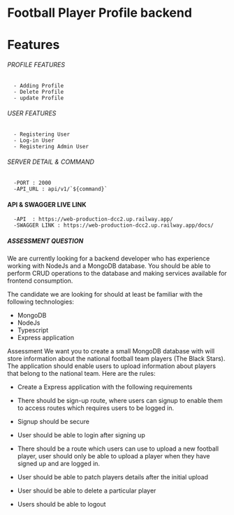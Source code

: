 # Football Player Profile backend 

# Features

###### PROFILE FEATURES

      - Adding Profile
      - Delete Profile
      - update Profile

###### USER FEATURES

      - Registering User
      - Log-in User
      - Registering Admin User

###### SERVER DETAIL & COMMAND

      -PORT : 2000
      -API_URL : api/v1/`${command}`

#### API & SWAGGER LIVE LINK

      -API  : https://web-production-dcc2.up.railway.app/
      -SWAGGER LINK : https://web-production-dcc2.up.railway.app/docs/



##### ASSESSMENT QUESTION

We are currently looking for a backend developer who has experience working with NodeJs and a MongoDB database. You should be able to perform CRUD operations to the database and making services available for frontend consumption. 

The candidate we are looking for should at least be familiar with the following technologies: 
-	MongoDB
-	NodeJs
-	Typescript
-	Express application


Assessment
We want you to create a small MongoDB database with will store information about the national football team players (The Black Stars). The application should enable users to upload information about players that belong to the national team. Here are the rules:

- Create a Express application with the following requirements

-	There should be sign-up route, where users can signup to enable them to access routes which requires users to be logged in.
-	Signup should be secure
-	User should be able to login after signing up 
-	There should be a route which users can use to upload a new football player, user should only be able to upload a player when they have signed up and are logged in.
-	User should be able to patch players details after the initial upload
-	User should be able to delete a particular player 
-	Users should be able to logout
